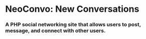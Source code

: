 # NeoConvo: New Conversations
### A PHP social networking site that allows users to post, message, and connect with other users.
